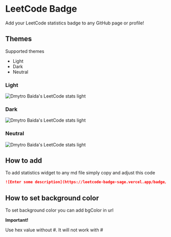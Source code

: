 # LeetCode Badge

Add your LeetCode statistics badge to any GitHub page or profile!

## Themes

Supported themes

- Light
- Dark
- Neutral

### Light

![Dmytro Baida's LeetCode stats light](https://leetcode-badge-sage.vercel.app/badge/dmytrobaida)

### Dark

![Dmytro Baida's LeetCode stats light](https://leetcode-badge-sage.vercel.app/badge/dmytrobaida?theme=dark&bgColor=282828)

### Neutral

![Dmytro Baida's LeetCode stats light](https://leetcode-badge-sage.vercel.app/badge/dmytrobaida?theme=neutral)

## How to add

To add statistics widget to any md file simply copy and adjust this code

```markdown
![Enter some description](https://leetcode-badge-sage.vercel.app/badge/{your_leetcode_username}?theme={light|dark|neutral})
```

## How to set background color

To set background color you can add bgColor in url

**Important!**

Use hex value without #. It will not work with #
